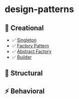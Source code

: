 # design-patterns

## 🚀 **Creational**
- ✅ [Singleton]() 
- ✅ [Factory Pattern]()
- ✅ [Abstract Factory]()
- ✅ [Builder]()


## 🔧 **Structural**

## ⚡ **Behavioral**